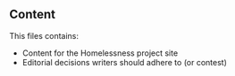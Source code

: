 ## Content
This files contains:
  - Content for the Homelessness project site
  - Editorial decisions writers should adhere to (or contest)
